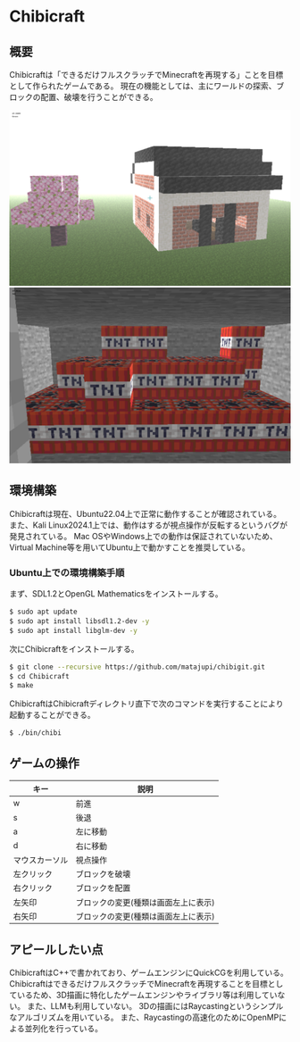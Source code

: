 # Chibicraft
## 概要
Chibicraftは「できるだけフルスクラッチでMinecraftを再現する」ことを目標として作られたゲームである。
現在の機能としては、主にワールドの探索、ブロックの配置、破壊を行うことができる。

![Chibicraft1](chibi.png)
![Chibicraft2](tnt.png)

## 環境構築
Chibicraftは現在、Ubuntu22.04上で正常に動作することが確認されている。
また、Kali Linux2024.1上では、動作はするが視点操作が反転するというバグが発見されている。
Mac OSやWindows上での動作は保証されていないため、Virtual Machine等を用いてUbuntu上で動かすことを推奨している。

### Ubuntu上での環境構築手順
まず、SDL1.2とOpenGL Mathematicsをインストールする。
```bash
$ sudo apt update
$ sudo apt install libsdl1.2-dev -y
$ sudo apt install libglm-dev -y
```
次にChibicraftをインストールする。
```bash
$ git clone --recursive https://github.com/matajupi/chibigit.git
$ cd Chibicraft
$ make
```
ChibicraftはChibicraftディレクトリ直下で次のコマンドを実行することにより起動することができる。
```bash
$ ./bin/chibi
```

## ゲームの操作
| キー            | 説明                                  |
| --------------- | ------------------------------------- |
| w               | 前進                                  |
| s               | 後退                                  |
| a               | 左に移動                              |
| d               | 右に移動                              |
| マウスカーソル  | 視点操作                              |
| 左クリック      | ブロックを破壊                        |
| 右クリック      | ブロックを配置                        |
| 左矢印          | ブロックの変更(種類は画面左上に表示)  |
| 右矢印          | ブロックの変更(種類は画面左上に表示)  |

## アピールしたい点
ChibicraftはC++で書かれており、ゲームエンジンにQuickCGを利用している。
ChibicraftはできるだけフルスクラッチでMinecraftを再現することを目標としているため、3D描画に特化したゲームエンジンやライブラリ等は利用していない。
また、LLMも利用していない。
3Dの描画にはRaycastingというシンプルなアルゴリズムを用いている。
また、Raycastingの高速化のためにOpenMPによる並列化を行っている。

